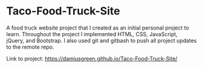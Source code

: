 # Taco-Food-Truck-Site

A food truck website project that I created as an initial personal project to learn. 
Throughout the project I implemented HTML, CSS, JavaScript, jQuery, and Bootstrap. I also 
used git and gitbash to push all project updates to the remote repo.

Link to project: https://damiusgreen.github.io/Taco-Food-Truck-Site/
